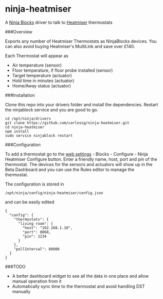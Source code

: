 ninja-heatmiser
===============

A [Ninja Blocks](http://ninjablocks.com) driver to talk to [Heatmiser](www.heatmiser.co.uk) thermostats

###Overview

Exports any number of Heatmiser Thermostats as NinjaBlocks devices. You can also avoid buying Heatmiser's MultiLink and save over £140.

Each Thermostat will appear as

* Air temperature (sensor)
* Floor temperature, if floor probe installed (sensor)
* Target temperature (actuator)
* Hold time in minutes (actuator)
* Home/Away status (actuator)

###Installation

Clone this repo into your drivers folder and install the dependencies. Restart the ninjablock service and you are good to go.

    cd /opt/ninja/drivers
    git clone https://github.com/carlossg/ninja-heatmiser.git
    cd ninja-heatmiser
    npm install
    sudo service ninjablock restart
    
###Configuration

To add a thermostat go to the [web settings](https://a.ninja.is/you) - Blocks - Configure - Ninja Heatmiser Configure button. Enter a friendly name, host, port and pin of the thermostat. The devices for the sensors and actuators will show up in the Beta Dashboard and you can use the Rules editor to manage the thermostat.

The configuration is stored in

    /opt/ninja/config/ninja-heatmiser/config.json

and can be easily edited

	{
	  "config": {
	    "thermostats": {
	      "living room": {
	        "host": "192.168.1.10",
	        "port": 8068,
	        "pin": 1234
	      }
	    },
	    "pollInterval": 60000
	  }
	}

###TODO

* A better dashboard widget to see all the data in one place and allow manual operation from it
* Automatically sync time to the thermostat and avoid handling DST manually
